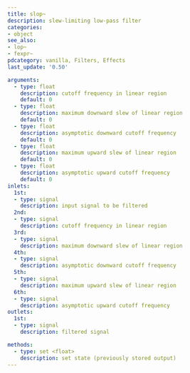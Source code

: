 ```yaml
---
title: slop~
description: slew-limiting low-pass filter
categories:
- object
see_also:
- lop~
- fexpr~
pdcategory: vanilla, Filters, Effects
last_update: '0.50'

arguments:
  - type: float
    description: cutoff frequency in linear region 
    default: 0
  - type: float
    description: maximum downward slew of linear region 
    default: 0
  - tpye: float
    description: asymptotic downward cutoff frequency
    default: 0
  - tpye: float
    description: maximum upward slew of linear region
    default: 0
  - tpye: float
    description: asymptotic upward cutoff frequency
    default: 0
inlets:
  1st:
  - type: signal
    description: input signal to be filtered
  2nd:
  - type: signal
    description: cutoff frequency in linear region
  3rd:
  - type: signal
    description: maximum downward slew of linear region
  4th:
  - type: signal
    description: asymptotic downward cutoff frequency
  5th:
  - type: signal
    description: maximum upward slew of linear region
  6th:
  - type: signal
    description: asymptotic upward cutoff frequency
outlets:
  1st:
  - type: signal
    description: filtered signal

methods:
  - type: set <float>
    description: set state (previously stored output)
---
```

